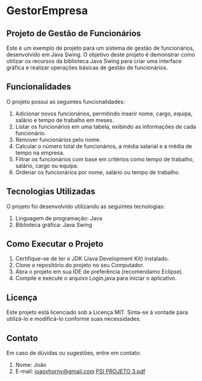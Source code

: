 # GestorEmpresa

## Projeto de Gestão de Funcionários
Este é um exemplo de projeto para um sistema de gestão de funcionários, desenvolvido em Java Swing. O objetivo deste projeto é demonstrar como utilizar os recursos da biblioteca Java Swing para criar uma interface gráfica e realizar operações básicas de gestão de funcionários.

## Funcionalidades
O projeto possui as seguintes funcionalidades:

1. Adicionar novos funcionários, permitindo inserir nome, cargo, equipa, salário e tempo de trabalho em meses.
2. Listar os funcionários em uma tabela, exibindo as informações de cada funcionário.
3. Remover funcionários pelo nome.
4. Calcular o número total de funcionários, a média salarial e a média de tempo na empresa.
5. Filtrar os funcionários com base em critérios como tempo de trabalho, salário, cargo ou equipa.
6. Ordenar os funcionários por nome, salário ou tempo de trabalho.

## Tecnologias Utilizadas
O projeto foi desenvolvido utilizando as seguintes tecnologias:

1. Linguagem de programação: Java
2. Biblioteca gráfica: Java Swing

## Como Executar o Projeto
1. Certifique-se de ter o JDK (Java Development Kit) instalado.
2. Clone o repositório do projeto no seu Computador.
3. Abra o projeto em sua IDE de preferência (recomendamo Eclipse).
4. Compile e execute o arquivo Login.java para iniciar o aplicativo.

## Licença
Este projeto está licenciado sob a Licença MIT. Sinta-se à vontade para utilizá-lo e modificá-lo conforme suas necessidades.

## Contato
Em caso de dúvidas ou sugestões, entre em contato:

1. Nome: João
2. E-mail: joaovhorny@gmail.com
[PSI PROJETO 3.pdf](https://github.com/pullupnghost/GestorEmpresa/files/11507249/PSI.PROJETO.3.pdf)
